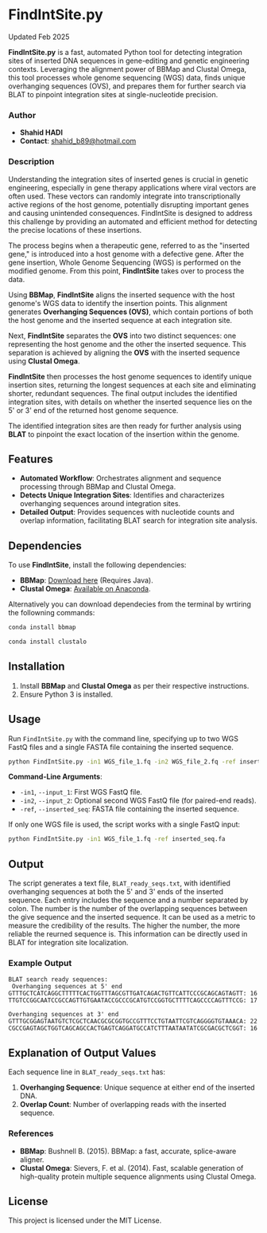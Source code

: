 # **FindIntSite.py**
Updated Feb 2025

**FindIntSite.py** is a fast, automated Python tool for detecting integration sites of inserted DNA sequences in gene-editing and genetic engineering contexts. Leveraging the alignment power of BBMap and Clustal Omega, this tool processes whole genome sequencing (WGS) data, finds unique overhanging sequences (OVS), and prepares them for further search via BLAT to pinpoint integration sites at single-nucleotide precision.

### **Author**
- **Shahid HADI** 
- **Contact**: [shahid_b89@hotmail.com](mailto:shahid_b89@hotmail.com)

### Description

Understanding the integration sites of inserted genes is crucial in genetic engineering, especially in gene therapy applications where viral vectors are often used. These vectors can randomly integrate into transcriptionally active regions of the host genome, potentially disrupting important genes and causing unintended consequences. FindIntSite is designed to address this challenge by providing an automated and efficient method for detecting the precise locations of these insertions.

The process begins when a therapeutic gene, referred to as the "inserted gene," is introduced into a host genome with a defective gene. After the gene insertion, Whole Genome Sequencing (WGS) is performed on the modified genome. From this point, **FindIntSite** takes over to process the data.

Using **BBMap**, **FindIntSite** aligns the inserted sequence with the host genome's WGS data to identify the insertion points. This alignment generates **Overhanging Sequences (OVS)**, which contain portions of both the host genome and the inserted sequence at each integration site.

Next, **FindIntSite** separates the **OVS** into two distinct sequences: one representing the host genome and the other the inserted sequence. This separation is achieved by aligning the **OVS** with the inserted sequence using **Clustal Omega**.

**FindIntSite** then processes the host genome sequences to identify unique insertion sites, returning the longest sequences at each site and eliminating shorter, redundant sequences. The final output includes the identified integration sites, with details on whether the inserted sequence lies on the 5' or 3' end of the returned host genome sequence.

The identified integration sites are then ready for further analysis using **BLAT** to pinpoint the exact location of the insertion within the genome.


## **Features**
- **Automated Workflow**: Orchestrates alignment and sequence processing through BBMap and Clustal Omega.
- **Detects Unique Integration Sites**: Identifies and characterizes overhanging sequences around integration sites.
- **Detailed Output**: Provides sequences with nucleotide counts and overlap information, facilitating BLAT search for integration site analysis.

## **Dependencies**
To use **FindIntSite**, install the following dependencies:

- **BBMap**: [Download here](http://sourceforge.net/projects/bbmap/) (Requires Java).
- **Clustal Omega**: [Available on Anaconda](https://anaconda.org/bioconda/clustalo).

Alternatively you can download dependecies from the terminal by wrtiring the followning commands:
```bash
conda install bbmap
```
```bash
conda install clustalo
```

## **Installation**

1. Install **BBMap** and **Clustal Omega** as per their respective instructions.
2. Ensure Python 3 is installed.

## **Usage**

Run `FindIntSite.py` with the command line, specifying up to two WGS FastQ files and a single FASTA file containing the inserted sequence.

```bash
python FindIntSite.py -in1 WGS_file_1.fq -in2 WGS_file_2.fq -ref inserted_seq.fa
```

**Command-Line Arguments**:
- `-in1`, `--input_1`: First WGS FastQ file.
- `-in2`, `--input_2`: Optional second WGS FastQ file (for paired-end reads).
- `-ref`, `--inserted_seq`: FASTA file containing the inserted sequence.

If only one WGS file is used, the script works with a single FastQ input:

```bash
python FindIntSite.py -in1 WGS_file_1.fq -ref inserted_seq.fa
```

## **Output**

The script generates a text file, `BLAT_ready_seqs.txt`, with identified overhanging sequences at both the 5' and 3' ends of the inserted sequence. Each entry includes the sequence and a number separated by colon. The number is the number of the overlapping sequences between the give sequence and the inserted sequence. It can be used as a metric to measure the credibility of the results. The higher the number, the more reliable the reurned sequence is. This information can be directly used in BLAT for integration site localization.

### **Example Output**

```plaintext
BLAT search ready sequences:
 Overhanging sequences at 5' end
GTTTGCTCATCAGGCTTTTTCACTGGTTTAGCGTTGATCAGACTGTTCATTCCCGCAGCAGTAGTT: 16
TTGTCCGGCAATCCGCCAGTTGTGAATACCGCCCGCATGTCCGGTGCTTTTCAGCCCCAGTTTCCG: 17

Overhanging sequences at 3' end
GTTTGCGGAGTAATGTCTCGCTCAACGCGCGGTGCCGTTTCCTGTAATTCGTCAGGGGTGTAAACA: 22
CGCCGAGTAGCTGGTCAGCAGCCACTGAGTCAGGATGCCATCTTTAATAATATCGCGACGCTCGGT: 16
```

## **Explanation of Output Values**
Each sequence line in `BLAT_ready_seqs.txt` has:
1. **Overhanging Sequence**: Unique sequence at either end of the inserted DNA.
2. **Overlap Count**: Number of overlapping reads with the inserted sequence.


### **References**
- **BBMap**: Bushnell B. (2015). BBMap: a fast, accurate, splice-aware aligner. 
- **Clustal Omega**: Sievers, F. et al. (2014). Fast, scalable generation of high-quality protein multiple sequence alignments using Clustal Omega.

## **License**
This project is licensed under the MIT License.




